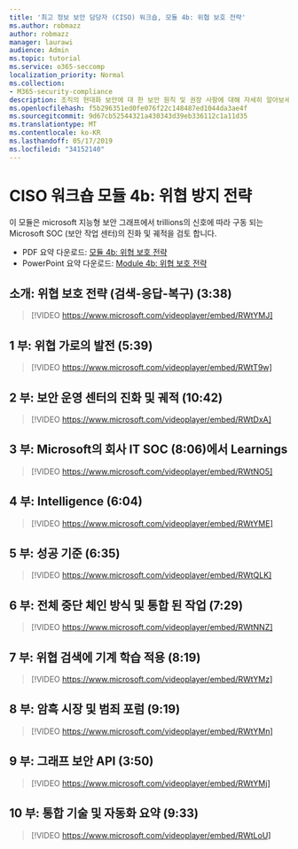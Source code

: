 ```yaml
---
title: '최고 정보 보안 담당자 (CISO) 워크숍, 모듈 4b: 위협 보호 전략'
ms.author: robmazz
author: robmazz
manager: laurawi
audience: Admin
ms.topic: tutorial
ms.service: o365-seccomp
localization_priority: Normal
ms.collection:
- M365-security-compliance
description: 조직의 현대화 보안에 대 한 보안 원칙 및 권장 사항에 대해 자세히 알아보세요.
ms.openlocfilehash: f5b296351ed0fe076f22c148487ed1044da3ae4f
ms.sourcegitcommit: 9d67cb52544321a430343d39eb336112c1a11d35
ms.translationtype: MT
ms.contentlocale: ko-KR
ms.lasthandoff: 05/17/2019
ms.locfileid: "34152140"
---
```

# <a name="ciso-workshop-module-4b-threat-protection-strategy"></a>CISO 워크숍 모듈 4b: 위협 방지 전략 

이 모듈은 microsoft 지능형 보안 그래프에서 trillions의 신호에 따라 구동 되는 Microsoft SOC (보안 작업 센터)의 진화 및 궤적을 검토 합니다.

- PDF 요약 다운로드: [모듈 4b: 위협 보호 전략](media/ciso-workshop-4b-threat-protection-strategy.pdf)
- PowerPoint 요약 다운로드: [Module 4b: 위협 보호 전략](https://docs.microsoft.com/office365/securitycompliance/media/ciso-workshop-4b-threat-protection-strategy.pptx)

## <a name="introduction-threat-protection-strategy-detect-respond-recover-338"></a>소개: 위협 보호 전략 (검색-응답-복구) (3:38)

> [!VIDEO https://www.microsoft.com/videoplayer/embed/RWtYMJ]

## <a name="part-1-evolution-of-threat-landscape-539"></a>1 부: 위협 가로의 발전 (5:39)

> [!VIDEO https://www.microsoft.com/videoplayer/embed/RWtT9w]

## <a name="part-2-evolution-and-trajectory-of-security-operations-centers-1042"></a>2 부: 보안 운영 센터의 진화 및 궤적 (10:42)

> [!VIDEO https://www.microsoft.com/videoplayer/embed/RWtDxA]

## <a name="part-3-learnings-from-microsofts-corporate-it-soc-806"></a>3 부: Microsoft의 회사 IT SOC (8:06)에서 Learnings

> [!VIDEO https://www.microsoft.com/videoplayer/embed/RWtNO5]

## <a name="part-4-intelligence-604"></a>4 부: Intelligence (6:04)

> [!VIDEO https://www.microsoft.com/videoplayer/embed/RWtYME]

## <a name="part-5-success-criteria-635"></a>5 부: 성공 기준 (6:35)

> [!VIDEO https://www.microsoft.com/videoplayer/embed/RWtQLK]

## <a name="part-6-full-kill-chain-approach-and-integrated-operations-729"></a>6 부: 전체 중단 체인 방식 및 통합 된 작업 (7:29)

> [!VIDEO https://www.microsoft.com/videoplayer/embed/RWtNNZ]

## <a name="part-7-applying-machine-learning-to-threat-detection-819"></a>7 부: 위협 검색에 기계 학습 적용 (8:19)

> [!VIDEO https://www.microsoft.com/videoplayer/embed/RWtYMz]

## <a name="part-8-dark-markets-and-criminal-forums-919"></a>8 부: 암흑 시장 및 범죄 포럼 (9:19)

> [!VIDEO https://www.microsoft.com/videoplayer/embed/RWtYMn]

## <a name="part-9-graph-security-api-350"></a>9 부: 그래프 보안 API (3:50)

> [!VIDEO https://www.microsoft.com/videoplayer/embed/RWtYMj]

## <a name="part-10-summary-of-integrated-technology-and-automation-933"></a>10 부: 통합 기술 및 자동화 요약 (9:33)

> [!VIDEO https://www.microsoft.com/videoplayer/embed/RWtLoU]